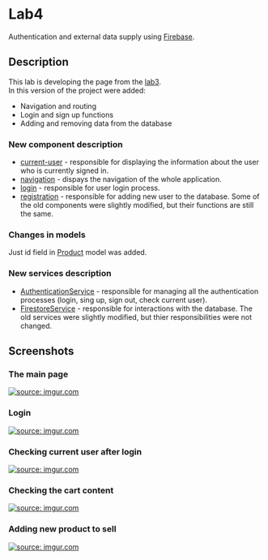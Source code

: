 # Lab4
Authentication and external data supply using [Firebase](https://firebase.google.com/).

## Description
This lab is developing the page from the [lab3](https://github.com/xenoteo/Web/blob/master/lab3-5/lab3.md).  
In this version of the project were added:
- Navigation and routing
- Login and sign up functions
- Adding and removing data from the database

### New component description
- [current-user](https://github.com/xenoteo/Web/tree/master/lab3-5/src/app/components/current-user) - responsible for displaying the information about the user who is currently signed in.
- [navigation](https://github.com/xenoteo/Web/tree/master/lab3-5/src/app/components/navigation) - dispays the navigation of the whole application.
- [login](https://github.com/xenoteo/Web/tree/master/lab3-5/src/app/components/login) - responsible for user login process.
- [registration](https://github.com/xenoteo/Web/tree/master/lab3-5/src/app/components/registration) - responsible for adding new user to the database.
Some of the old components were slightly modified, but their functions are still the same.
  
### Changes in models
Just id field in [Product](https://github.com/xenoteo/Web/blob/master/lab3-5/src/app/models/product/product.ts) model was added.
  
### New services description
- [AuthenticationService](https://github.com/xenoteo/Web/blob/master/lab3-5/src/app/services/AuthenticationService/authentication.service.ts) - responsible for managing all the authentication processes (login, sing up, sign out, check current user).
- [FirestoreService](https://github.com/xenoteo/Web/blob/master/lab3-5/src/app/services/FirestoreService/firestore.service.ts) - responsible for interactions with the database.
The old services were slightly modified, but thier responsibilities were not changed.

## Screenshots
### The main page  
<a href="https://imgur.com/zwx6Gcy"><img src="https://i.imgur.com/zwx6Gcy.png" title="source: imgur.com" /></a>
  
### Login  
<a href="https://imgur.com/BTkPOks"><img src="https://i.imgur.com/BTkPOks.png" title="source: imgur.com" /></a>
  
### Checking current user after login
<a href="https://imgur.com/1qMHVcH"><img src="https://i.imgur.com/1qMHVcH.png" title="source: imgur.com" /></a>
  
### Checking the cart content  
<a href="https://imgur.com/fG2R7DA"><img src="https://i.imgur.com/fG2R7DA.png" title="source: imgur.com" /></a>
  
### Adding new product to sell  
<a href="https://imgur.com/d8824Q4"><img src="https://i.imgur.com/d8824Q4.png" title="source: imgur.com" /></a>

